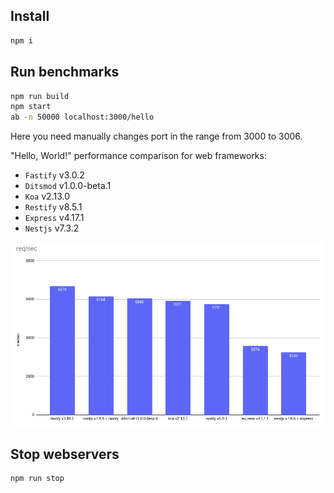 ## Install

```bash
npm i
```

## Run benchmarks

```bash
npm run build
npm start
ab -n 50000 localhost:3000/hello
```

Here you need manually changes port in the range from 3000 to 3006.

"Hello, World!" performance comparison for web frameworks:

- `Fastify` v3.0.2
- `Ditsmod` v1.0.0-beta.1
- `Koa` v2.13.0
- `Restify` v8.5.1
- `Express` v4.17.1
- `Nestjs` v7.3.2

![req-per-sec-frameworks.png](req-per-sec-frameworks.png)

## Stop webservers

```bash
npm run stop
```